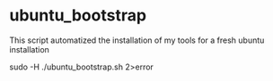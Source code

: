 # ubuntu_bootstrap
This script  automatized the installation of my tools for a fresh ubuntu installation

sudo -H ./ubuntu_bootstrap.sh 2>error
